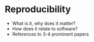 # Reproducibility

* What is it, why does it matter?
* How does it relate to software?
* References to 3-4 prominent papers

